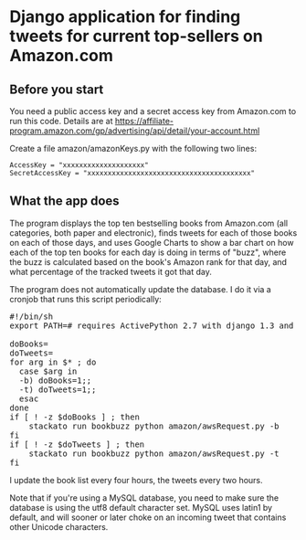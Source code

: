 # Django application for finding tweets for current top-sellers on Amazon.com

## Before you start

You need a public access key and a secret access key from
Amazon.com to run this code.  Details are at
<https://affiliate-program.amazon.com/gp/advertising/api/detail/your-account.html>

Create a file amazon/amazonKeys.py with the following two lines:

    AccessKey = "xxxxxxxxxxxxxxxxxxxx"
    SecretAccessKey = "xxxxxxxxxxxxxxxxxxxxxxxxxxxxxxxxxxxxxxxx"


## What the app does

The program displays the top ten bestselling books from Amazon.com
(all categories, both paper and electronic), finds tweets for each of
those books on each of those days, and uses Google Charts to show a
bar chart on how each of the top ten books for each day is doing in
terms of "buzz", where the buzz is calculated based on the book's
Amazon rank for that day, and what percentage of the tracked tweets
it got that day.

The program does not automatically update the database.  I do it via
a cronjob that runs this script periodically:

<pre>
#!/bin/sh
export PATH=# requires ActivePython 2.7 with django 1.3 and stackato client

doBooks=
doTweets=
for arg in $* ; do
  case $arg in
  -b) doBooks=1;;
  -t) doTweets=1;;
  esac
done
if [ ! -z $doBooks ] ; then
    stackato run bookbuzz python amazon/awsRequest.py -b
fi
if [ ! -z $doTweets ] ; then
    stackato run bookbuzz python amazon/awsRequest.py -t
fi
</pre>

I update the book list every four hours, the tweets every two hours.

Note that if you're using a MySQL database, you need to make sure the
database is using the utf8 default character set.  MySQL uses latin1
by default, and will sooner or later choke on an incoming tweet that
contains other Unicode characters.
